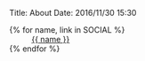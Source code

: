 Title: About
Date: 2016/11/30 15:30
<dl>
    {% for name, link in SOCIAL %}
        <dd><a href="{{ link }}">{{ name }}</a></dd>
    {% endfor %}
</dl>
